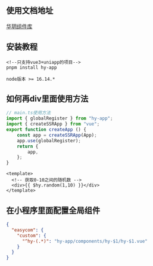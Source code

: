 ## 使用文档地址
[华玥组件库](https://hy-component-docs.vercel.app/)

## 安装教程

```angular2html
<!--只支持vue3+uniapp的项目-->
pnpm install hy-app

node版本 >= 16.14.*
```

## 如何再div里面使用方法
```javascript
// main.ts使用方法
import { globalRegister } from "hy-app";
import { createSSRApp } from "vue";
export function createApp () {
    const app = createSSRApp(App);
    app.use(globalRegister);
    return {
        app,
    };
}
```
```vue
<template>
  <!-- 获取0-10之间的随机数 -->
  <div>{{ $hy.random(1,10) }}</div>
</template>
```

## 在小程序里面配置全局组件
```json
{
  "easycom": {
    "custom": {
      "^hy-(.*)": "hy-app/components/hy-$1/hy-$1.vue"
    }
  }
}
```
